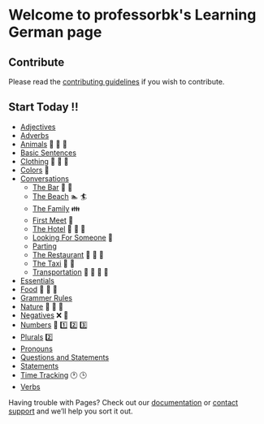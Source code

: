 # Welcome to professorbk's Learning German page

## Contribute
Please read the [contributing guidelines](contributing.md) if you wish to contribute.

## Start Today !!

* [Adjectives](https://github.com/DipanshKhandelwal/Learning-German/tree/master/Adjectives)
* [Adverbs](https://github.com/DipanshKhandelwal/Learning-German/tree/master/Adverbs)
* [Animals](https://github.com/DipanshKhandelwal/Learning-German/tree/master/Animals) :dog: :rabbit: :tiger:
* [Basic Sentences](https://github.com/DipanshKhandelwal/Learning-German/tree/master/Basic%20Sentences)
* [Clothing](https://github.com/DipanshKhandelwal/Learning-German/tree/master/Clothing) :tshirt: :dress: :necktie:
* [Colors](https://github.com/DipanshKhandelwal/Learning-German/tree/master/Colors) :radio_button:
* [Conversations](https://github.com/DipanshKhandelwal/Learning-German/tree/master/Conversations)
  + [The Bar](https://github.com/DipanshKhandelwal/Learning-German/tree/master/Conversations/Bar) :wine_glass: :beer:
  + [The Beach](https://github.com/DipanshKhandelwal/Learning-German/tree/master/Conversations/Beach) :swimmer: :surfer:
  + [The Family](https://github.com/DipanshKhandelwal/Learning-German/tree/master/Conversations/Family) :family: 
  + [First Meet](https://github.com/DipanshKhandelwal/Learning-German/tree/master/Conversations/First%20Meet) :couple:
  + [The Hotel](https://github.com/DipanshKhandelwal/Learning-German/tree/master/Conversations/Hotel) :hotel: :bread: :pizza:
  + [Looking For Someone](https://github.com/DipanshKhandelwal/Learning-German/tree/master/Conversations/Looking%20For%20Someone) :couple:
  + [Parting](https://github.com/DipanshKhandelwal/Learning-German/tree/master/Conversations/Parting)
  + [The Restaurant](https://github.com/DipanshKhandelwal/Learning-German/tree/master/Conversations/Restaurant) :bread: :pizza: :beer:
  + [The Taxi](https://github.com/DipanshKhandelwal/Learning-German/tree/master/Conversations/Taxi) :oncoming_taxi: :taxi:
  + [Transportation](https://github.com/DipanshKhandelwal/Learning-German/tree/master/Conversations/Transportation) :train: :station: :bus: :ship:
* [Essentials](https://github.com/DipanshKhandelwal/Learning-German/tree/master/Essentials)
* [Food](https://github.com/DipanshKhandelwal/Learning-German/tree/master/Food) :bread: :pizza: :beer:
* [Grammer Rules](https://github.com/DipanshKhandelwal/Learning-German/tree/master/Grammer%20Rules)
* [Nature](https://github.com/DipanshKhandelwal/Learning-German/tree/master/Nature) :cherry_blossom: :tulip: :deciduous_tree:
* [Negatives](https://github.com/DipanshKhandelwal/Learning-German/tree/master/Negatives) :x: :no_entry_sign:
* [Numbers](https://github.com/DipanshKhandelwal/Learning-German/tree/master/Numbers) :1234: :one: :two: :three:
* [Plurals](https://github.com/DipanshKhandelwal/Learning-German/tree/master/Plurals) :two:
* [Pronouns](https://github.com/DipanshKhandelwal/Learning-German/tree/master/Pronouns)
* [Questions and Statements](https://github.com/DipanshKhandelwal/Learning-German/tree/master/Questions%20and%20Statements)
* [Statements](https://github.com/DipanshKhandelwal/Learning-German/tree/master/Statements)
* [Time Tracking](https://github.com/DipanshKhandelwal/Learning-German/tree/master/Time%20Tracking) :clock1: :clock3:
* [Verbs](https://github.com/DipanshKhandelwal/Learning-German/tree/master/Verbs/Present%20Tense)

Having trouble with Pages? Check out our [documentation](https://docs.github.com/categories/github-pages-basics/) or [contact support](https://github.com/contact) and we’ll help you sort it out.
